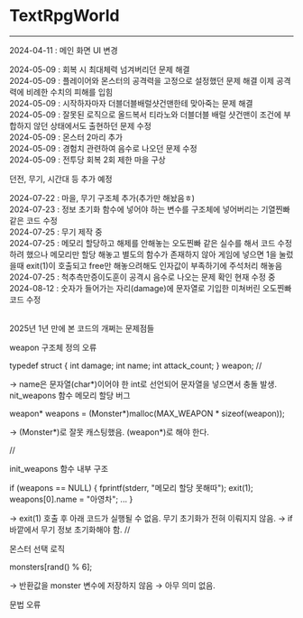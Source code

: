 # TextRpgWorld
<hr>
2024-04-11 : 메인 화면 UI 변경

2024-05-09 : 회복 시 최대체력 넘겨버리던 문제 해결<br>
2024-05-09 : 플레이어와 몬스터의 공격력을 고정으로 설정했던 문제 해결 이제 공격력에 비례한 수치의 피해를 입힘<br>
2024-05-09 : 시작하자마자 더블더블배럴샷건맨한테 맞아죽는 문제 해결<br>
2024-05-09 : 잘못된 로직으로 올드복서 티라노와 더블더블 배럴 샷건맨이 조건에 부합하지 않던 상태에서도 출현하던 문제 수정<br>
2024-05-09 : 몬스터 2마리 추가<br>
2024-05-09 : 경험치 관련하여 음수로 나오던 문제 수정<br>
2024-05-09 : 전투당 회복 2회 제한
마을 구상

던전, 무기, 시간대 등 추가 예정

2024-07-22 : 마을, 무기 구조체 추가(추가만 해놨음ㅎ)<br>
2024-07-23 : 정보 초기화 함수에 넣어야 하는 변수를 구조체에 넣어버리는 기열찐빠같은 코드 수정<br>
2024-07-25 : 무기 제작 중<br>
2024-07-25 : 메모리 할당하고 해제를 안해놓는 오도찐빠 같은 실수를 해서 코드 수정 하려 했으나 메모리만 할당 해놓고 별도의 함수가 존재하지 않아 게임에 넣으면 1을 눌렀을때 exit(1)이 호출되고
free만 해놓으려해도 인자값이 부족하기에 주석처리 해놓음<br>
2024-07-25 : 척추측만증이도훈이 공격시 음수로 나오는 문제 확인 현재 수정 중
<br>
2024-08-12 : 숫자가 들어가는 자리(damage)에 문자열로 기입한 미쳐버린 오도찐빠 코드 수정

<br>
2025년 1년 만에 본 코드의 개쩌는 문제점들

weapon 구조체 정의 오류

typedef struct {
    int damage; 
    int name; 
    int attack_count;
} weapon;
//

→ name은 문자열(char*)이어야 한 int로 선언되어 문자열을 넣으면서 충돌 발생.
nit_weapons 함수 메모리 할당 버그

weapon* weapons = (Monster*)malloc(MAX_WEAPON * sizeof(weapon));


→ (Monster*)로 잘못 캐스팅했음. (weapon*)로 해야 한다.


//

init_weapons 함수 내부 구조

if (weapons == NULL) {
    fprintf(stderr, "메모리 할당 못해따");
    exit(1);
    weapons[0].name = "아영차";
    ...
}


→ exit(1) 호출 후 아래 코드가 실행될 수 없음. 무기 초기화가 전혀 이뤄지지 않음.
→ if 바깥에서 무기 정보 초기화해야 함.
//

몬스터 선택 로직

monsters[rand() % 6]; 


→ 반환값을 monster 변수에 저장하지 않음 → 아무 의미 없음.

문법 오류
